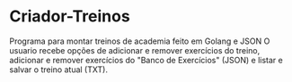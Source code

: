 # Criador-Treinos
Programa para montar treinos de academia feito em Golang e JSON
O usuario recebe opções de adicionar e remover exercícios do treino, adicionar e remover exercícios do  "Banco de Exercícios" (JSON) e listar e salvar o treino atual (TXT). 

